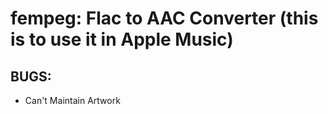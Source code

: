 # fempeg: Flac to AAC Converter (this is to use it in Apple Music)

## BUGS:
- Can't Maintain Artwork
